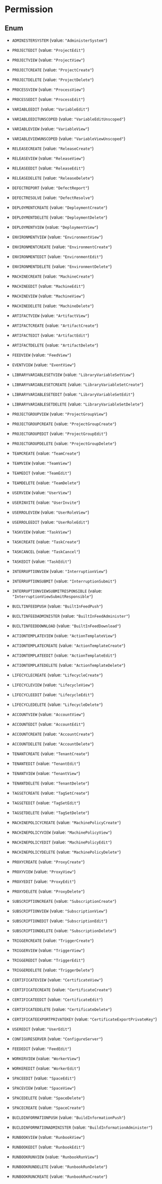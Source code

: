 

# Permission

## Enum


* `ADMINISTERSYSTEM` (value: `"AdministerSystem"`)

* `PROJECTEDIT` (value: `"ProjectEdit"`)

* `PROJECTVIEW` (value: `"ProjectView"`)

* `PROJECTCREATE` (value: `"ProjectCreate"`)

* `PROJECTDELETE` (value: `"ProjectDelete"`)

* `PROCESSVIEW` (value: `"ProcessView"`)

* `PROCESSEDIT` (value: `"ProcessEdit"`)

* `VARIABLEEDIT` (value: `"VariableEdit"`)

* `VARIABLEEDITUNSCOPED` (value: `"VariableEditUnscoped"`)

* `VARIABLEVIEW` (value: `"VariableView"`)

* `VARIABLEVIEWUNSCOPED` (value: `"VariableViewUnscoped"`)

* `RELEASECREATE` (value: `"ReleaseCreate"`)

* `RELEASEVIEW` (value: `"ReleaseView"`)

* `RELEASEEDIT` (value: `"ReleaseEdit"`)

* `RELEASEDELETE` (value: `"ReleaseDelete"`)

* `DEFECTREPORT` (value: `"DefectReport"`)

* `DEFECTRESOLVE` (value: `"DefectResolve"`)

* `DEPLOYMENTCREATE` (value: `"DeploymentCreate"`)

* `DEPLOYMENTDELETE` (value: `"DeploymentDelete"`)

* `DEPLOYMENTVIEW` (value: `"DeploymentView"`)

* `ENVIRONMENTVIEW` (value: `"EnvironmentView"`)

* `ENVIRONMENTCREATE` (value: `"EnvironmentCreate"`)

* `ENVIRONMENTEDIT` (value: `"EnvironmentEdit"`)

* `ENVIRONMENTDELETE` (value: `"EnvironmentDelete"`)

* `MACHINECREATE` (value: `"MachineCreate"`)

* `MACHINEEDIT` (value: `"MachineEdit"`)

* `MACHINEVIEW` (value: `"MachineView"`)

* `MACHINEDELETE` (value: `"MachineDelete"`)

* `ARTIFACTVIEW` (value: `"ArtifactView"`)

* `ARTIFACTCREATE` (value: `"ArtifactCreate"`)

* `ARTIFACTEDIT` (value: `"ArtifactEdit"`)

* `ARTIFACTDELETE` (value: `"ArtifactDelete"`)

* `FEEDVIEW` (value: `"FeedView"`)

* `EVENTVIEW` (value: `"EventView"`)

* `LIBRARYVARIABLESETVIEW` (value: `"LibraryVariableSetView"`)

* `LIBRARYVARIABLESETCREATE` (value: `"LibraryVariableSetCreate"`)

* `LIBRARYVARIABLESETEDIT` (value: `"LibraryVariableSetEdit"`)

* `LIBRARYVARIABLESETDELETE` (value: `"LibraryVariableSetDelete"`)

* `PROJECTGROUPVIEW` (value: `"ProjectGroupView"`)

* `PROJECTGROUPCREATE` (value: `"ProjectGroupCreate"`)

* `PROJECTGROUPEDIT` (value: `"ProjectGroupEdit"`)

* `PROJECTGROUPDELETE` (value: `"ProjectGroupDelete"`)

* `TEAMCREATE` (value: `"TeamCreate"`)

* `TEAMVIEW` (value: `"TeamView"`)

* `TEAMEDIT` (value: `"TeamEdit"`)

* `TEAMDELETE` (value: `"TeamDelete"`)

* `USERVIEW` (value: `"UserView"`)

* `USERINVITE` (value: `"UserInvite"`)

* `USERROLEVIEW` (value: `"UserRoleView"`)

* `USERROLEEDIT` (value: `"UserRoleEdit"`)

* `TASKVIEW` (value: `"TaskView"`)

* `TASKCREATE` (value: `"TaskCreate"`)

* `TASKCANCEL` (value: `"TaskCancel"`)

* `TASKEDIT` (value: `"TaskEdit"`)

* `INTERRUPTIONVIEW` (value: `"InterruptionView"`)

* `INTERRUPTIONSUBMIT` (value: `"InterruptionSubmit"`)

* `INTERRUPTIONVIEWSUBMITRESPONSIBLE` (value: `"InterruptionViewSubmitResponsible"`)

* `BUILTINFEEDPUSH` (value: `"BuiltInFeedPush"`)

* `BUILTINFEEDADMINISTER` (value: `"BuiltInFeedAdminister"`)

* `BUILTINFEEDDOWNLOAD` (value: `"BuiltInFeedDownload"`)

* `ACTIONTEMPLATEVIEW` (value: `"ActionTemplateView"`)

* `ACTIONTEMPLATECREATE` (value: `"ActionTemplateCreate"`)

* `ACTIONTEMPLATEEDIT` (value: `"ActionTemplateEdit"`)

* `ACTIONTEMPLATEDELETE` (value: `"ActionTemplateDelete"`)

* `LIFECYCLECREATE` (value: `"LifecycleCreate"`)

* `LIFECYCLEVIEW` (value: `"LifecycleView"`)

* `LIFECYCLEEDIT` (value: `"LifecycleEdit"`)

* `LIFECYCLEDELETE` (value: `"LifecycleDelete"`)

* `ACCOUNTVIEW` (value: `"AccountView"`)

* `ACCOUNTEDIT` (value: `"AccountEdit"`)

* `ACCOUNTCREATE` (value: `"AccountCreate"`)

* `ACCOUNTDELETE` (value: `"AccountDelete"`)

* `TENANTCREATE` (value: `"TenantCreate"`)

* `TENANTEDIT` (value: `"TenantEdit"`)

* `TENANTVIEW` (value: `"TenantView"`)

* `TENANTDELETE` (value: `"TenantDelete"`)

* `TAGSETCREATE` (value: `"TagSetCreate"`)

* `TAGSETEDIT` (value: `"TagSetEdit"`)

* `TAGSETDELETE` (value: `"TagSetDelete"`)

* `MACHINEPOLICYCREATE` (value: `"MachinePolicyCreate"`)

* `MACHINEPOLICYVIEW` (value: `"MachinePolicyView"`)

* `MACHINEPOLICYEDIT` (value: `"MachinePolicyEdit"`)

* `MACHINEPOLICYDELETE` (value: `"MachinePolicyDelete"`)

* `PROXYCREATE` (value: `"ProxyCreate"`)

* `PROXYVIEW` (value: `"ProxyView"`)

* `PROXYEDIT` (value: `"ProxyEdit"`)

* `PROXYDELETE` (value: `"ProxyDelete"`)

* `SUBSCRIPTIONCREATE` (value: `"SubscriptionCreate"`)

* `SUBSCRIPTIONVIEW` (value: `"SubscriptionView"`)

* `SUBSCRIPTIONEDIT` (value: `"SubscriptionEdit"`)

* `SUBSCRIPTIONDELETE` (value: `"SubscriptionDelete"`)

* `TRIGGERCREATE` (value: `"TriggerCreate"`)

* `TRIGGERVIEW` (value: `"TriggerView"`)

* `TRIGGEREDIT` (value: `"TriggerEdit"`)

* `TRIGGERDELETE` (value: `"TriggerDelete"`)

* `CERTIFICATEVIEW` (value: `"CertificateView"`)

* `CERTIFICATECREATE` (value: `"CertificateCreate"`)

* `CERTIFICATEEDIT` (value: `"CertificateEdit"`)

* `CERTIFICATEDELETE` (value: `"CertificateDelete"`)

* `CERTIFICATEEXPORTPRIVATEKEY` (value: `"CertificateExportPrivateKey"`)

* `USEREDIT` (value: `"UserEdit"`)

* `CONFIGURESERVER` (value: `"ConfigureServer"`)

* `FEEDEDIT` (value: `"FeedEdit"`)

* `WORKERVIEW` (value: `"WorkerView"`)

* `WORKEREDIT` (value: `"WorkerEdit"`)

* `SPACEEDIT` (value: `"SpaceEdit"`)

* `SPACEVIEW` (value: `"SpaceView"`)

* `SPACEDELETE` (value: `"SpaceDelete"`)

* `SPACECREATE` (value: `"SpaceCreate"`)

* `BUILDINFORMATIONPUSH` (value: `"BuildInformationPush"`)

* `BUILDINFORMATIONADMINISTER` (value: `"BuildInformationAdminister"`)

* `RUNBOOKVIEW` (value: `"RunbookView"`)

* `RUNBOOKEDIT` (value: `"RunbookEdit"`)

* `RUNBOOKRUNVIEW` (value: `"RunbookRunView"`)

* `RUNBOOKRUNDELETE` (value: `"RunbookRunDelete"`)

* `RUNBOOKRUNCREATE` (value: `"RunbookRunCreate"`)



